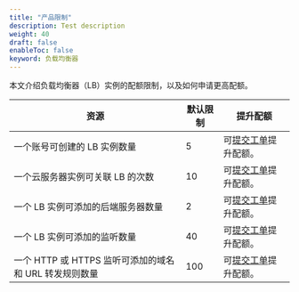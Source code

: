 ```yaml
---
title: "产品限制"
description: Test description
weight: 40
draft: false
enableToc: false
keyword: 负载均衡器
---
```


本文介绍负载均衡器（LB）实例的配额限制，以及如何申请更高配额。

| 资源                                                   | 默认限制 | 提升配额                                                     |
| ------------------------------------------------------ | -------- | ------------------------------------------------------------ |
| 一个账号可创建的 LB 实例数量                           | 5        | 可[提交工单](/services/tickets/manual/operation/)提升配额。 |
| 一个云服务器实例可关联 LB 的次数                       | 10       | 可[提交工单](/services/tickets/manual/operation/)提升配额。 |
| 一个 LB 实例可添加的后端服务器数量                     | 2        | 可[提交工单](/services/tickets/manual/operation/)提升配额。 |
| 一个 LB 实例可添加的监听数量                           | 40       | 可[提交工单](/services/tickets/manual/operation/)提升配额。 |
| 一个 HTTP 或 HTTPS 监听可添加的域名和 URL 转发规则数量 | 100      | 可[提交工单](/services/tickets/manual/operation/)提升配额。 |

